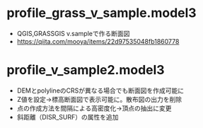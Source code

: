# profile_grass_v_sample.model3 
- QGIS,GRASSGIS v.sampleで作る断面図
- https://qiita.com/mooya/items/22d97535048fb1860778

# profile_v_sample2.model3 
- DEMとpolylineのCRSが異なる場合でも断面図を作成可能に
- Z値を設定→標高断面図で表示可能に。散布図の出力を削除
- 点の作成方法を間隔による高密度化→頂点の抽出に変更
- 斜距離（DISR_SURF）の属性を追加
